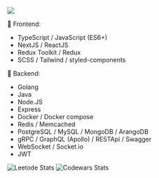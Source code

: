![](https://github.com/halfrost/halfrost/blob/master/icons/header_.png)

🌝  Frontend:
- TypeScript / JavaScript (ES6+)
- NextJS / ReactJS
- Redux Toolkit / Redux  
- SCSS / Tailwind / styled-components

🌚  Backend:
- Golang
- Java
- Node.JS
- Express
- Docker / Docker compose
- Redis / Memcached
- PostgreSQL / MySQL / MongoDB / ArangoDB
- gRPC / GraphQL (Apollo) / RESTApi / Swagger
- WebSocket / Socket.io
- JWT

![Leetode Stats](https://leetcard.jacoblin.cool/armanokka)
![Codewars Stats](https://www.codewars.com/users/armanokka/badges/large)
